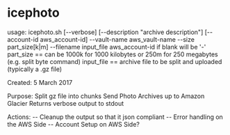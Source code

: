 # icephoto

usage: icephoto.sh [--verbose] [--description \"archive description\"] [--account-id aws_account-id] --vault-name aws_vault-name --size part_size[k|m] --filename input_file
aws_account-id if blank will be '-'
part_size == can be 1000k for 1000 kilobytes or 250m for 250 megabytes (e.g. split byte command)
input_file == archive file to be split and uploaded (typically a .gz file)

Created: 5 March 2017

Purpose: 
Split gz file into chunks
Send Photo Archives up to Amazon Glacier
Returns verbose output to stdout

Actions:
-- Cleanup the output so that it json compliant
-- Error handling on the AWS Side
-- Account Setup on AWS Side?

